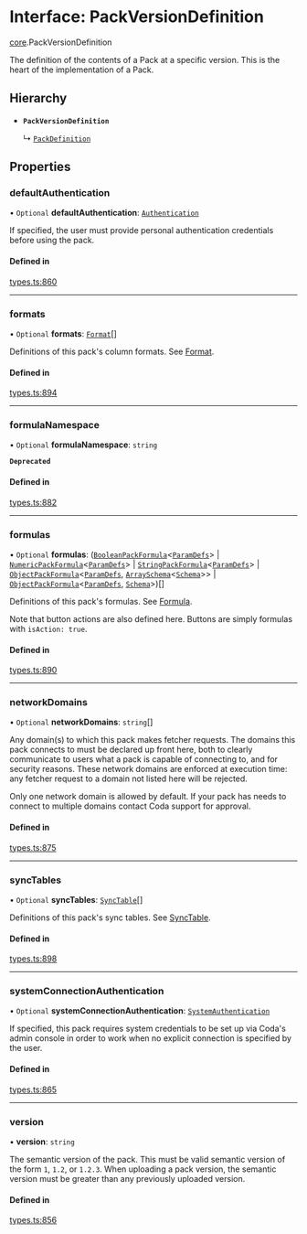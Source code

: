 # Interface: PackVersionDefinition

[core](../modules/core.md).PackVersionDefinition

The definition of the contents of a Pack at a specific version. This is the
heart of the implementation of a Pack.

## Hierarchy

- **`PackVersionDefinition`**

  ↳ [`PackDefinition`](core.PackDefinition.md)

## Properties

### defaultAuthentication

• `Optional` **defaultAuthentication**: [`Authentication`](../types/core.Authentication.md)

If specified, the user must provide personal authentication credentials before using the pack.

#### Defined in

[types.ts:860](https://github.com/coda/packs-sdk/blob/main/types.ts#L860)

___

### formats

• `Optional` **formats**: [`Format`](core.Format.md)[]

Definitions of this pack's column formats. See [Format](core.Format.md).

#### Defined in

[types.ts:894](https://github.com/coda/packs-sdk/blob/main/types.ts#L894)

___

### formulaNamespace

• `Optional` **formulaNamespace**: `string`

**`Deprecated`**

#### Defined in

[types.ts:882](https://github.com/coda/packs-sdk/blob/main/types.ts#L882)

___

### formulas

• `Optional` **formulas**: ([`BooleanPackFormula`](../types/core.BooleanPackFormula.md)<[`ParamDefs`](../types/core.ParamDefs.md)\> \| [`NumericPackFormula`](../types/core.NumericPackFormula.md)<[`ParamDefs`](../types/core.ParamDefs.md)\> \| [`StringPackFormula`](../types/core.StringPackFormula.md)<[`ParamDefs`](../types/core.ParamDefs.md)\> \| [`ObjectPackFormula`](../types/core.ObjectPackFormula.md)<[`ParamDefs`](../types/core.ParamDefs.md), [`ArraySchema`](core.ArraySchema.md)<[`Schema`](../types/core.Schema.md)\>\> \| [`ObjectPackFormula`](../types/core.ObjectPackFormula.md)<[`ParamDefs`](../types/core.ParamDefs.md), [`Schema`](../types/core.Schema.md)\>)[]

Definitions of this pack's formulas. See [Formula](../types/core.Formula.md).

Note that button actions are also defined here. Buttons are simply formulas
with `isAction: true`.

#### Defined in

[types.ts:890](https://github.com/coda/packs-sdk/blob/main/types.ts#L890)

___

### networkDomains

• `Optional` **networkDomains**: `string`[]

Any domain(s) to which this pack makes fetcher requests. The domains this pack connects to must be
declared up front here, both to clearly communicate to users what a pack is capable of connecting to,
and for security reasons. These network domains are enforced at execution time: any fetcher request
to a domain not listed here will be rejected.

Only one network domain is allowed by default. If your pack has needs to connect to multiple domains
contact Coda support for approval.

#### Defined in

[types.ts:875](https://github.com/coda/packs-sdk/blob/main/types.ts#L875)

___

### syncTables

• `Optional` **syncTables**: [`SyncTable`](../types/core.SyncTable.md)[]

Definitions of this pack's sync tables. See [SyncTable](../types/core.SyncTable.md).

#### Defined in

[types.ts:898](https://github.com/coda/packs-sdk/blob/main/types.ts#L898)

___

### systemConnectionAuthentication

• `Optional` **systemConnectionAuthentication**: [`SystemAuthentication`](../types/core.SystemAuthentication.md)

If specified, this pack requires system credentials to be set up via Coda's admin console in order to work when no
explicit connection is specified by the user.

#### Defined in

[types.ts:865](https://github.com/coda/packs-sdk/blob/main/types.ts#L865)

___

### version

• **version**: `string`

The semantic version of the pack. This must be valid semantic version of the form `1`, `1.2`, or `1.2.3`.
When uploading a pack version, the semantic version must be greater than any previously uploaded version.

#### Defined in

[types.ts:856](https://github.com/coda/packs-sdk/blob/main/types.ts#L856)
